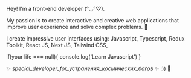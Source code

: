Hey! I'm a front-end developer (°◡°♡).

My passion is to create interactive and creative web applications that improve user experience and solve complex problems. 🎨

I create impressive user interfaces using: 
Javascript,
Typescript,
Redux Toolkit,
React JS,
Next JS,
Tailwind CSS,

if(your life === null){
  console.log('Learn Javascript')
}

 ✨ _special_developer_for_устранения_космических_багов_ ✨ :)) 🚀
